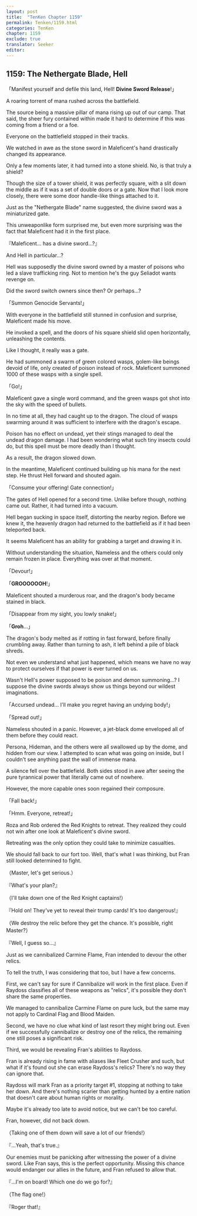 ```yaml
---
layout: post
title:  "TenKen Chapter 1159"
permalink: Tenken/1159.html
categories: TenKen
chapter: 1159
exclude: true
translator: Seeker
editor: 
---
```

<h2>1159: The Nethergate Blade, Hell</h2>

「Manifest yourself and defile this land, Hell! **Divine Sword Release**!」

A roaring torrent of mana rushed across the battlefield.

The source being a massive pillar of mana rising up out of our camp. That said, the sheer fury contained within made it hard to determine if this was coming from a friend or a foe.

Everyone on the battlefield stopped in their tracks.

We watched in awe as the stone sword in Maleficent's hand drastically changed its appearance.

Only a few moments later, it had turned into a stone shield. No, is that truly a shield?

Though the size of a tower shield, it was perfectly square, with a slit down the middle as if it was a set of double doors or a gate. Now that I look more closely, there were some door handle-like things attached to it.

Just as the "Nethergate Blade" name suggested, the divine sword was a miniaturized gate.

This unweaponlike form surprised me, but even more surprising was the fact that Maleficent had it in the first place.

『Maleficent... has a divine sword...?』

And Hell in particular...?

Hell was supposedly the divine sword owned by a master of poisons who led a slave trafficking ring. Not to mention he's the guy Seliadot wants revenge on.

Did the sword switch owners since then? Or perhaps...?

「Summon Genocide Servants!」

With everyone in the battlefield still stunned in confusion and surprise, Maleficent made his move.

He invoked a spell, and the doors of his square shield slid open horizontally, unleashing the contents.

Like I thought, it really was a gate.

He had summoned a swarm of green colored wasps, golem-like beings devoid of life, only created of poison instead of rock. Maleficent summoned 1000 of these wasps with a single spell.

「Go!」

Maleficent gave a single word command, and the green wasps got shot into the sky with the speed of bullets.

In no time at all, they had caught up to the dragon. The cloud of wasps swarming around it was sufficient to interfere with the dragon's escape.

Poison has no effect on undead, yet their stings managed to deal the undead dragon damage. I had been wondering what such tiny insects could do, but this spell must be more deadly than I thought.

As a result, the dragon slowed down.

In the meantime, Maleficent continued building up his mana for the next step. He thrust Hell forward and shouted again.

「Consume your offering! Gate connection!」

The gates of Hell opened for a second time. Unlike before though, nothing came out. Rather, it had turned into a vacuum.

Hell began sucking in space itself, distorting the nearby region. Before we knew it, the heavenly dragon had returned to the battlefield as if it had been teleported back.

It seems Maleficent has an ability for grabbing a target and drawing it in.

Without understanding the situation, Nameless and the others could only remain frozen in place. Everything was over at that moment.

「Devour!」

「**GROOOOOOH**!」

Maleficent shouted a murderous roar, and the dragon's body became stained in black.

「Disappear from my sight, you lowly snake!」

「**Groh**...」

The dragon's body melted as if rotting in fast forward, before finally crumbling away. Rather than turning to ash, it left behind a pile of black shreds.

Not even we understand what just happened, which means we have no way to protect ourselves if that power is ever turned on us.

Wasn't Hell's power supposed to be poison and demon summoning...? I suppose the divine swords always show us things beyond our wildest imaginations.

「Accursed undead... I'll make you regret having an undying body!」

「Spread out!」

Nameless shouted in a panic. However, a jet-black dome enveloped all of them before they could react.

Persona, Hideman, and the others were all swallowed up by the dome, and hidden from our view. I attempted to scan what was going on inside, but I couldn't see anything past the wall of immense mana.

A silence fell over the battlefield. Both sides stood in awe after seeing the pure tyrannical power that literally came out of nowhere.

However, the more capable ones soon regained their composure.

「Fall back!」

「Hmm. Everyone, retreat!」

Roza and Rob ordered the Red Knights to retreat. They realized they could not win after one look at Maleficent's divine sword.

Retreating was the only option they could take to minimize casualties.

We should fall back to our fort too. Well, that's what I was thinking, but Fran still looked determined to fight.

（Master, let's get serious.）

『What's your plan?』

（I'll take down one of the Red Knight captains!）

『Hold on! They've yet to reveal their trump cards! It's too dangerous!』

（We destroy the relic before they get the chance. It's possible, right Master?）

『Well, I guess so...』

Just as we cannibalized Carmine Flame, Fran intended to devour the other relics.

To tell the truth, I was considering that too, but I have a few concerns.

First, we can't say for sure if Cannibalize will work in the first place. Even if Raydoss classifies all of these weapons as "relics", it's possible they don't share the same properties.

We managed to cannibalize Carmine Flame on pure luck, but the same may not apply to Cardinal Flag and Blood Maiden.

Second, we have no clue what kind of last resort they might bring out. Even if we successfully cannibalize or destroy one of the relics, the remaining one still poses a significant risk.

Third, we would be revealing Fran's abilities to Raydoss.

Fran is already rising in fame with aliases like Fleet Crusher and such, but what if it's found out she can erase Raydoss's relics? There's no way they can ignore that.

Raydoss will mark Fran as a priority target #1, stopping at nothing to take her down. And there's nothing scarier than getting hunted by a entire nation that doesn't care about human rights or morality.

Maybe it's already too late to avoid notice, but we can't be too careful.

Fran, however, did not back down.

（Taking one of them down will save a lot of our friends!）

『...Yeah, that's true.』

Our enemies must be panicking after witnessing the power of a divine sword. Like Fran says, this is the perfect opportunity. Missing this chance would endanger our allies in the future, and Fran refused to allow that.

『...I'm on board! Which one do we go for?』

（The flag one!）

『Roger that!』



